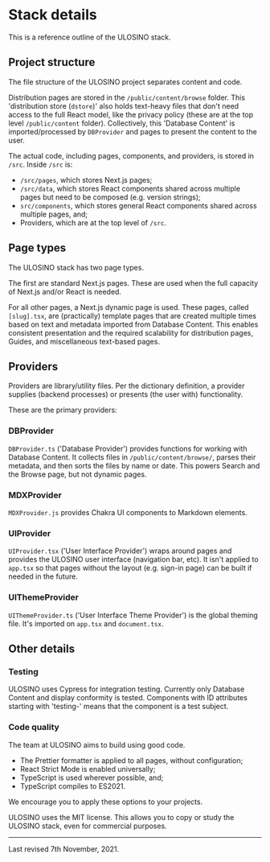 # Stack details

This is a reference outline of the ULOSINO stack.

## Project structure

The file structure of the ULOSINO project separates content and code.

Distribution pages are stored in the `/public/content/browse` folder. This 'distribution store (`dstore`)' also holds text-heavy files that don't need access to the full React model, like the privacy policy (these are at the top level `/public/content` folder). Collectively, this 'Database Content' is imported/processed by `DBProvider` and pages to present the content to the user.

The actual code, including pages, components, and providers, is stored in `/src`. Inside `/src` is:

- `/src/pages`, which stores Next.js pages;
- `/src/data`, which stores React components shared across multiple pages but need to be composed (e.g. version strings);
- `src/components`, which stores general React components shared across multiple pages, and;
- Providers, which are at the top level of `/src`.

## Page types

The ULOSINO stack has two page types.

The first are standard Next.js pages. These are used when the full capacity of Next.js and/or React is needed.

For all other pages, a Next.js dynamic page is used. These pages, called `[slug].tsx`, are (practically) template pages that are created multiple times based on text and metadata imported from Database Content. This enables consistent presentation and the required scalability for distribution pages, Guides, and miscellaneous text-based pages.

## Providers

Providers are library/utility files. Per the dictionary definition, a provider supplies (backend processes) or presents (the user with) functionality.

These are the primary providers:

### DBProvider

`DBProvider.ts` ('Database Provider') provides functions for working with Database Content. It collects files in `/public/content/browse/`, parses their metadata, and then sorts the files by name or date. This powers Search and the Browse page, but not dynamic pages.

### MDXProvider

`MDXProvider.js` provides Chakra UI components to Markdown elements.

### UIProvider

`UIProvider.tsx` ('User Interface Provider') wraps around pages and provides the ULOSINO user interface (navigation bar, etc). It isn't applied to `app.tsx` so that pages without the layout (e.g. sign-in page) can be built if needed in the future.

### UIThemeProvider

`UIThemeProvider.ts` ('User Interface Theme Provider') is the global theming file. It's imported on `app.tsx` and `document.tsx`.

## Other details

### Testing

ULOSINO uses Cypress for integration testing. Currently only Database Content and display conformity is tested. Components with ID attributes starting with 'testing-' means that the component is a test subject.

### Code quality

The team at ULOSINO aims to build using good code.

- The Prettier formatter is applied to all pages, without configuration;
- React Strict Mode is enabled universally;
- TypeScript is used wherever possible, and;
- TypeScript compiles to ES2021.

We encourage you to apply these options to your projects.

ULOSINO uses the MIT license. This allows you to copy or study the ULOSINO stack, even for commercial purposes.

---

Last revised 7th November, 2021.
